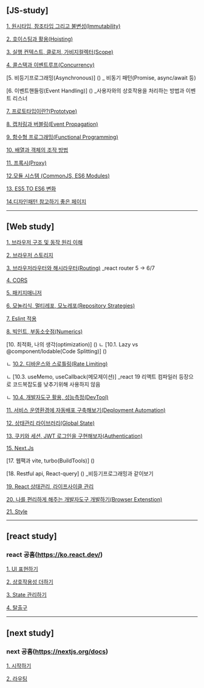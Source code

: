 ## [JS-study]

[1. 원시타입, 참조타입 그리고 불변성(Immutability)](./JS/Immutability.md)

[2. 호이스팅과 활용(Hoisting)](./JS/Hoisting.md)

[3. 실행 컨텍스트, 클로저, 가비지컬렉터(Scope)](./JS/Scope.md)

[4. 콜스택과 이벤트루프(Concurrency)](./JS/Concurrency.md)

[5. 비등기프로그래밍(Asynchronous)] () _ 비동기 패턴(Promise, async/await 등)

[6. 이벤트핸들링(Event Handling)] () _사용자와의 상호작용을 처리하는 방법과 이벤트 리스너

[7. 프로토타입이란?(Prototype)](./JS/Prototype.md)

[8. 캡처링과 버블링(Event Propagation)](./JS/EventPropagation.md)

[9. 함수형 프로그래밍(Functional Programming)](./JS/FP.md)

[10. 배열과 객체의 조작 방법](./JS/ArrayManipulate.md)

[11. 프록시(Proxy)](./JS/Proxy.md)

[12.모듈 시스템 (CommonJS, ES6 Modules)](./JS/ModuleSystem.md)

[13. ES5 TO ES6 변화](./JS/ES5_TO_ES6.md)

[14.디자인패턴 참고하기 좋은 페이지](https://patterns-dev-kr.github.io/) 

---

## [Web study]
[1. 브라우저 구조 및 동작 원리 이해](./Web/Browser_Architecture_and_Functionality_Understanding.md)

[2. 브라우저 스토리지](./Web/BrowserStorage.md)

[3. 브라우저라우터와 해시라우터(Routing)](./Web/Routing.md) _react router 5 -> 6/7

[4. CORS](./Web/CORS.md.md)

[5. 패키지매니저](./Web/Package_Manager.md)

[6. 모놀리식, 멀티레포, 모노레포(Repository Strategies)](./Web/RepositoryStrategies.md)

[7. Eslint 적용](./Web/Eslint.md)

[8. 빅인트, 부동소숫점(Numerics)](./Web/Numerics.md)

[10. 최적화, 나의 생각(optimization)] ()
ㄴ [10.1. Lazy vs @component/lodable(Code Splitting)] ()

ㄴ [10.2. 디바운스와 스로틀링(Rate Limiting)](./Web/RateLimiting.md)

ㄴ [10.3. useMemo, useCallback(메모제이션)] _react 19 리액트 컴파일러 등장으로 코드복잡도를 낮추기위해 사용하지 않음

ㄴ [10.4. 개발자도구 활용, 성능측정(DevTool)](./Web/DevTool.md)

[11. 서비스 운영환경에 자동배포 구축해보기(Deployment Automation)](./Web/DeploymentAutomation.md)

[12. 상태관리 라이브러리(Global State)](./Web/GlobalStateManagement.md)

[13. 쿠키와 세션, JWT 로그인을 구현해보자(Authentication)](./Web/Authentication.md)

[15. Next.Js](./Web/NextJS.md)

[17. 웹팩과 vite, turbo(BuildTools)] ()

[18. Restful api, React-query] () _비등기프로그래밍과 같이보기

[19. React 상태관리, 라이프사이클 관리](./Web/React_State_LifeCycle)

[20. 나를 편리하게 해주는 개발자도구 개발하기(Browser Extenstion)](./Web/BrowserExtenstion.md)

[21. Style](./Web/Style.md)

---

## [react study]
### react 공홈(https://ko.react.dev/)

[1. UI 표현하기](./React/UIExpression.md)

[2. 상호작용성 더하기](./React/AddingInteractivity.md)

[3. State 관리하기](./React/StateManagement.md)

[4. 탈출구](./React/Advanced.md)

---

## [next study]
### next 공홈(https://nextjs.org/docs)

[1. 시작하기](./Next/GettingStarted.md)

[2. 라우팅](./Next/Routing.md)

